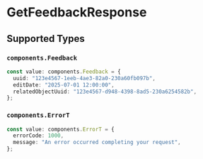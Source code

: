# GetFeedbackResponse


## Supported Types

### `components.Feedback`

```typescript
const value: components.Feedback = {
  uuid: "123e4567-1eeb-4ae3-82a0-230a60fb097b",
  editDate: "2025-07-01 12:00:00",
  relatedObjectUuid: "123e4567-d948-4398-8ad5-230a6254582b",
};
```

### `components.ErrorT`

```typescript
const value: components.ErrorT = {
  errorCode: 1000,
  message: "An error occurred completing your request",
};
```

